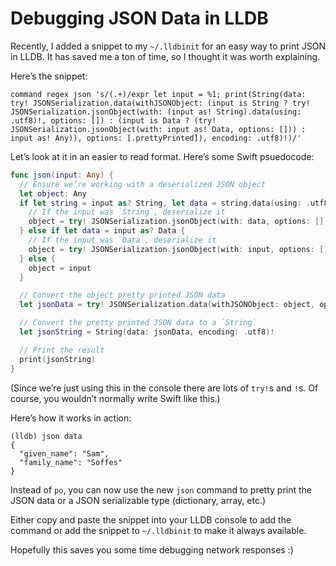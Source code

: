 # Debugging JSON Data in LLDB

Recently, I added a snippet to my `~/.lldbinit` for an easy way to print JSON in LLDB. It has saved me a ton of time, so I thought it was worth explaining.

Here’s the snippet:

```
command regex json 's/(.+)/expr let input = %1; print(String(data: try! JSONSerialization.data(withJSONObject: (input is String ? try! JSONSerialization.jsonObject(with: (input as! String).data(using: .utf8)!, options: []) : (input is Data ? (try! JSONSerialization.jsonObject(with: input as! Data, options: [])) : input as! Any)), options: [.prettyPrinted]), encoding: .utf8)!)/'
```

Let’s look at it in an easier to read format. Here’s some Swift psuedocode:

```swift
func json(input: Any) {
  // Ensure we’re working with a deserialized JSON object
  let object: Any
  if let string = input as? String, let data = string.data(using: .utf8) {
    // If the input was `String`, deserialize it
    object = try! JSONSerialization.jsonObject(with: data, options: []))
  } else if let data = input as? Data {
    // If the input was `Data`, deserialize it
    object = try! JSONSerialization.jsonObject(with: input, options: []))
  } else {
    object = input
  }

  // Convert the object pretty printed JSON data
  let jsonData = try! JSONSerialization.data(withJSONObject: object, options: [.prettyPrinted])

  // Convert the pretty printed JSON data to a `String`
  let jsonString = String(data: jsonData, encoding: .utf8)!

  // Print the result
  print(jsonString)
}
```

(Since we’re just using this in the console there are lots of `try!`s and `!`s. Of course, you wouldn’t normally write Swift like this.)

Here’s how it works in action:

```
(lldb) json data
{
  "given_name": "Sam",
  "family_name": "Soffes"
}
```

Instead of `po`, you can now use the new `json` command to pretty print the JSON data or a JSON serializable type (dictionary, array, etc.)

Either copy and paste the snippet into your LLDB console to add the command or add the snippet to `~/.lldbinit` to make it always available.

Hopefully this saves you some time debugging network responses :)
